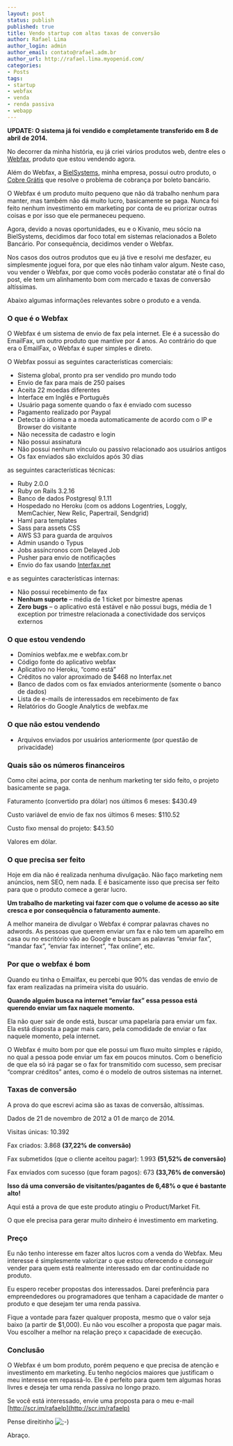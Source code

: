 ```yaml
---
layout: post
status: publish
published: true
title: Vendo startup com altas taxas de conversão
author: Rafael Lima
author_login: admin
author_email: contato@rafael.adm.br
author_url: http://rafael.lima.myopenid.com/
categories:
- Posts
tags:
- startup
- webfax
- venda
- renda passiva
- webapp
---
```

**UPDATE: O sistema já foi vendido e completamente transferido em 8 de abril de 2014.**


No decorrer da minha história, eu já criei vários produtos web, dentre eles o [Webfax](http://www.webfax.me), produto que estou vendendo agora.

Além do Webfax, a [BielSystems](http://bielsystems.com.br), minha empresa, possui outro produto, o [Cobre Grátis](http://cobregratis.com.br) que resolve o problema de cobrança por boleto bancário.

O Webfax é um produto muito pequeno que não dá trabalho nenhum para manter, mas também não dá muito lucro, basicamente se paga. Nunca foi feito nenhum investimento em marketing por conta de eu priorizar outras coisas e por isso que ele permaneceu pequeno.

Agora, devido a novas oportunidades, eu e o Kivanio, meu sócio na BielSystems, decidimos dar foco total em sistemas relacionados a Boleto Bancário. Por consequência, decidimos vender o Webfax.

Nos casos dos outros produtos que eu já tive e resolvi me desfazer, eu simplesmente joguei fora, por que eles não tinham valor algum. Neste caso, vou vender o Webfax, por que como vocês poderão constatar até o final do post, ele tem um alinhamento bom com mercado e taxas de conversão altíssimas. 

Abaixo algumas informações relevantes sobre o produto e a venda.

### O que é o Webfax

O Webfax é um sistema de envio de fax pela internet. Ele é a sucessão do EmailFax, um outro produto que mantive por 4 anos. Ao contrário do que era o EmailFax, o Webfax é super simples e direto. 

O Webfax possui as seguintes características comerciais:

- Sistema global, pronto pra ser vendido pro mundo todo
- Envio de fax para mais de 250 países
- Aceita 22 moedas diferentes
- Interface em Inglês e Português
- Usuário paga somente quando o fax é enviado com sucesso
- Pagamento realizado por Paypal
- Detecta o idioma e a moeda automaticamente de acordo com o IP e Browser do visitante
- Não necessita de cadastro e login
- Não possui assinatura
- Não possui nenhum vínculo ou passivo relacionado aos usuários antigos
- Os fax enviados são excluídos após 30 dias

as seguintes características técnicas:

- Ruby 2.0.0
- Ruby on Rails 3.2.16
- Banco de dados Postgresql 9.1.11
- Hospedado no Heroku (com os addons Logentries, Loggly, MemCachier, New Relic, Papertrail, Sendgrid)
- Haml para templates
- Sass para assets CSS
- AWS S3 para guarda de arquivos
- Admin usando o Typus
- Jobs assíncronos com Delayed Job
- Pusher para envio de notificações
- Envio do fax usando [Interfax.net](http://www.interfax.net/)

e as seguintes características internas:

- Não possui recebimento de fax
- **Nenhum suporte** –  média de 1 ticket por bimestre apenas
- **Zero bugs** – o aplicativo está estável e não possui bugs, média de 1 exception por trimestre relacionada a conectividade dos serviços externos

### O que estou vendendo

- Domínios webfax.me e webfax.com.br
- Código fonte do aplicativo webfax
- Aplicativo no Heroku, “como está”
- Créditos no valor aproximado de $468 no Interfax.net
- Banco de dados com os fax enviados anteriormente (somente o banco de dados)
- Lista de e-mails de interessados em recebimento de fax
- Relatórios do Google Analytics de webfax.me

### O que não estou vendendo
- Arquivos enviados por usuários anteriormente (por questão de privacidade)

### Quais são os números financeiros

Como citei acima, por conta de nenhum marketing ter sido feito, o projeto basicamente se paga.

Faturamento (convertido pra dólar) nos últimos 6 meses: $430.49

Custo variável de envio de fax nos últimos 6 meses: $110.52

Custo fixo mensal do projeto: $43.50

Valores em dólar.

### O que precisa ser feito
Hoje em dia não é realizada nenhuma divulgação. Não faço marketing nem anúncios, nem SEO, nem nada. E é basicamente isso que precisa ser feito para que o produto comece a gerar lucro.

**Um trabalho de marketing vai fazer com que o volume de acesso ao site cresca e por consequência o faturamento aumente.**

A melhor maneira de divulgar o Webfax é comprar palavras chaves no adwords. As pessoas que querem enviar um fax e não tem um aparelho em casa ou no escritório vão ao Google e buscam as palavras “enviar fax”, “mandar fax”, “enviar fax internet”, “fax online”, etc.

### Por que o webfax é bom

Quando eu tinha o Emailfax, eu percebi que 90% das vendas de envio de fax eram realizadas na primeira visita do usuário.

**Quando alguém busca na internet “enviar fax” essa pessoa está querendo enviar um fax naquele momento.**

Ela não quer sair de onde está, buscar uma papelaria para enviar um fax. Ela está disposta a pagar mais caro, pela comodidade de enviar o fax naquele momento, pela internet.

O Webfax é muito bom por que ele possui um fluxo muito simples e rápido, no qual a pessoa pode enviar um fax em poucos minutos. Com o benefício de que ela só irá pagar se o fax for transmitido com sucesso, sem precisar “comprar créditos” antes, como é o modelo de outros sistemas na internet.

### Taxas de conversão

A prova do que escrevi acima são as taxas de conversão, altíssimas.

Dados de 21 de novembro de 2012 a 01 de março de 2014.

Visitas únicas: 10.392

Fax criados: 3.868 **(37,22% de conversão)**

Fax submetidos (que o cliente aceitou pagar): 1.993 **(51,52% de conversão)**

Fax enviados com sucesso (que foram pagos): 673 **(33,76% de conversão)**

**Isso dá uma conversão de visitantes/pagantes de 6,48% o que é bastante alto!**

Aqui está a prova de que este produto atingiu o Product/Market Fit.

O que ele precisa para gerar muito dinheiro é investimento em marketing.

### Preço

Eu não tenho interesse em fazer altos lucros com a venda do Webfax. Meu interesse é simplesmente valorizar o que estou oferecendo e conseguir vender para quem está realmente interessado em dar continuidade no produto.

Eu espero receber propostas dos interessados. Darei preferência para empreendedores ou programadores que tenham a capacidade de manter o produto e que desejam ter uma renda passiva.

Fique a vontade para fazer qualquer proposta, mesmo que o valor seja baixo (a partir de $1,000). Eu não vou escolher a proposta que pagar mais. Vou escolher a melhor na relação preço x capacidade de execução.

### Conclusão

O Webfax é um bom produto, porém pequeno e que precisa de atenção e investimento em marketing. Eu tenho negócios maiores que justificam o meu interesse em repassá-lo. Ele é perfeito para quem tem algumas horas livres e deseja ter uma renda passiva no longo prazo.

Se você está interessado, envie uma proposta para o meu e-mail [http://scr.im/rafaelp](http://scr.im/rafaelp)

Pense direitinho ![;-)](http://s1.wp.com/wp-includes/images/smilies/icon_wink.gif)

Abraço.
